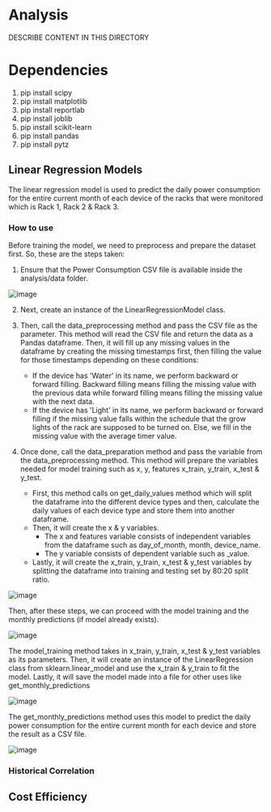 # Analysis 
DESCRIBE CONTENT IN THIS DIRECTORY

# Dependencies
1. pip install scipy
2. pip install matplotlib
3. pip install reportlab
4. pip install joblib
5. pip install scikit-learn
6. pip install pandas
7. pip install pytz

## Linear Regression Models
The linear regression model is used to predict the daily power consumption for the entire current month of each device of the racks that were monitored which is Rack 1, Rack 2 & Rack 3.

### **How to use**
Before training the model, we need to preprocess and prepare the dataset first. So, these are the steps taken:
1. Ensure that the Power Consumption CSV file is available inside the analysis/data folder.

![image](https://github.com/danialhbma/ITP-SE12-Power-Monitoring/assets/92836838/80d7dfd5-1af0-4e4a-ae35-f6324d3eaf10)

2. Next, create an instance of the LinearRegressionModel class.
   
3. Then, call the data_preprocessing method and pass the CSV file as the parameter. This method will read the CSV file and return the data as a Pandas dataframe. Then, it will fill up any missing values in the dataframe by creating the missing timestamps first, then filling the value for those timestamps depending on these conditions:
   - If the device has 'Water' in its name, we perform backward or forward filling. Backward filling means filling the missing value with the previous data while forward filling means filling the missing value with the next data.
   - If the device has 'Light' in its name, we perform backward or forward filling if the missing value falls within the schedule that the grow lights of the rack are supposed to be turned on. Else, we fill in the missing value with the average timer value.

4. Once done, call the data_preparation method and pass the variable from the data_preprocessing method. This method will prepare the variables needed for model training such as x, y, features x_train, y_train, x_test & y_test.
    - First, this method calls on get_daily_values method which will split the dataframe into the different device types and then, calculate the daily values of each device type and store them into another dataframe.
    - Then, it will create the x & y variables.
      - The x and features variable consists of independent variables from the dataframe such as day_of_month, month, device_name.
      - The y variable consists of dependent variable such as _value.
    - Lastly, it will create the x_train, y_train, x_test & y_test variables by splitting the dataframe into training and testing set by 80:20 split ratio.
  
![image](https://github.com/danialhbma/ITP-SE12-Power-Monitoring/assets/92836838/4271130a-88f2-4a02-be15-7e870e519701)

Then, after these steps, we can proceed with the model training and the monthly predictions (if model already exists).

![image](https://github.com/danialhbma/ITP-SE12-Power-Monitoring/assets/92836838/1acd815b-48f0-430e-8e65-de2dcfa96c77)

The model_training method takes in x_train, y_train, x_test & y_test variables as its parameters. Then, it will create an instance of the LinearRegression class from sklearn.linear_model and use the x_train & y_train to fit the model. Lastly, it will save the model made into a file for other uses like get_monthly_predictions

![image](https://github.com/danialhbma/ITP-SE12-Power-Monitoring/assets/92836838/df900d63-2d9a-4112-88bc-5a05586bc0ce)

The get_monthly_predictions method uses this model to predict the daily power consumption for the entire current month for each device and store the result as a CSV file.

![image](https://github.com/danialhbma/ITP-SE12-Power-Monitoring/assets/92836838/563b4788-c432-455c-a9ee-262a510f690e)

### Historical Correlation

## Cost Efficiency
